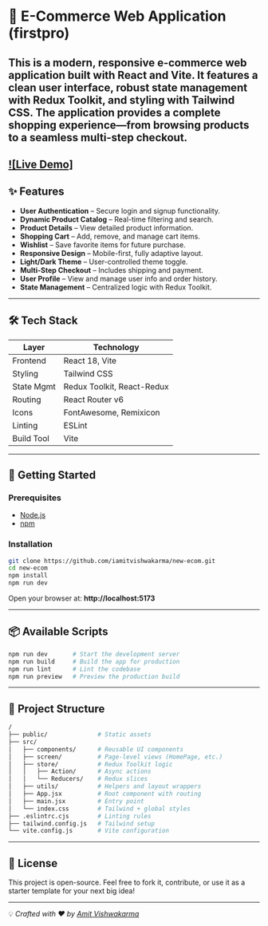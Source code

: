 
# 🛒 E-Commerce Web Application (firstpro)

This is a modern, responsive e-commerce web application built with **React** and **Vite**. It features a clean user interface, robust state management with **Redux Toolkit**, and styling with **Tailwind CSS**. The application provides a complete shopping experience—from browsing products to a seamless multi-step checkout.
-

[![Live Demo]](https://your-live-site-url.com)
---

## ✨ Features

- **User Authentication** – Secure login and signup functionality.
- **Dynamic Product Catalog** – Real-time filtering and search.
- **Product Details** – View detailed product information.
- **Shopping Cart** – Add, remove, and manage cart items.
- **Wishlist** – Save favorite items for future purchase.
- **Responsive Design** – Mobile-first, fully adaptive layout.
- **Light/Dark Theme** – User-controlled theme toggle.
- **Multi-Step Checkout** – Includes shipping and payment.
- **User Profile** – View and manage user info and order history.
- **State Management** – Centralized logic with Redux Toolkit.

---

## 🛠️ Tech Stack

| Layer        | Technology                |
|--------------|----------------------------|
| Frontend     | React 18, Vite             |
| Styling      | Tailwind CSS               |
| State Mgmt   | Redux Toolkit, React-Redux |
| Routing      | React Router v6            |
| Icons        | FontAwesome, Remixicon     |
| Linting      | ESLint                     |
| Build Tool   | Vite                       |

---

## 🚀 Getting Started

### Prerequisites

- [Node.js](https://nodejs.org/en/)
- [npm](https://www.npmjs.com/)

### Installation

```bash
git clone https://github.com/iamitvishwakarma/new-ecom.git
cd new-ecom
npm install
npm run dev
```

Open your browser at: **http://localhost:5173**

---

## 📦 Available Scripts

```bash
npm run dev       # Start the development server
npm run build     # Build the app for production
npm run lint      # Lint the codebase
npm run preview   # Preview the production build
```

---

## 📁 Project Structure

```bash
/
├── public/              # Static assets
├── src/
│   ├── components/      # Reusable UI components
│   ├── screen/          # Page-level views (HomePage, etc.)
│   ├── store/           # Redux Toolkit logic
│   │   ├── Action/      # Async actions
│   │   └── Reducers/    # Redux slices
│   ├── utils/           # Helpers and layout wrappers
│   ├── App.jsx          # Root component with routing
│   ├── main.jsx         # Entry point
│   └── index.css        # Tailwind + global styles
├── .eslintrc.cjs        # Linting rules
├── tailwind.config.js   # Tailwind setup
└── vite.config.js       # Vite configuration
```

---

## 📄 License

This project is open-source. Feel free to fork it, contribute, or use it as a starter template for your next big idea!

---

💡 *Crafted with ❤️ by [Amit Vishwakarma](https://github.com/iamitvishwakarma)*
